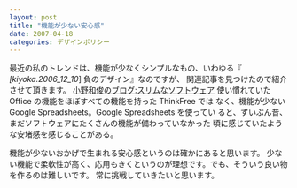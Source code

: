 ```yaml
---
layout: post
title: "機能が少ない安心感"
date: 2007-04-18
categories: デザインポリシー
---
```

最近の私のトレンドは、機能が少なくシンプルなもの、いわゆる『 *[kiyoka.2006_12_10*] 負のデザイン』なのですが、
関連記事を見つけたので紹介させて頂きます。
 [小野和俊のブログ:スリムなソフトウェア](http://blog.livedoor.jp/lalha/archives/50160960.html)
 使い慣れていた Office の機能をほぼすべての機能を持った ThinkFree では
 なく、機能が少ない Google Spreadsheets。Google Spreadsheets を使ってい
 ると、ずいぶん昔、まだソフトウェアにたくさんの機能が備わっていなかった
 頃に感じていたような安堵感を感じることがある。

機能が少ないおかげで生まれる安心感というのは確かにあると思います。
少ない機能で柔軟性が高く、応用もきくというのが理想です。でも、そういう良い物を作るのは難しいです。
常に挑戦していきたいと思います。
